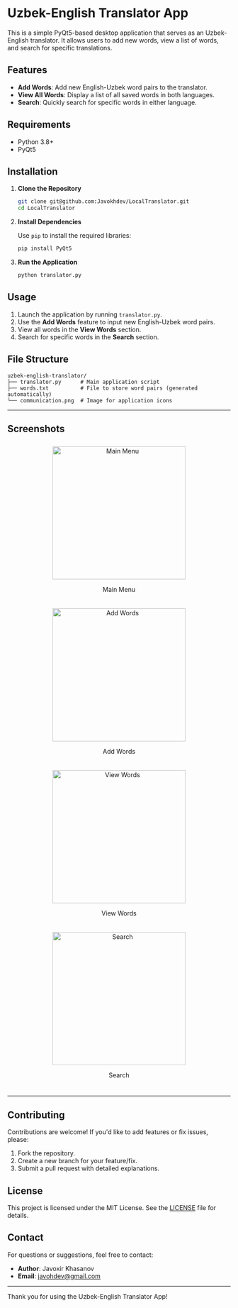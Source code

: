 # Uzbek-English Translator App

This is a simple PyQt5-based desktop application that serves as an Uzbek-English translator. It allows users to add new words, view a list of words, and search for specific translations.

## Features

- **Add Words**: Add new English-Uzbek word pairs to the translator.
- **View All Words**: Display a list of all saved words in both languages.
- **Search**: Quickly search for specific words in either language.

## Requirements

- Python 3.8+
- PyQt5

## Installation

1. **Clone the Repository**

   ```bash
   git clone git@github.com:Javokhdev/LocalTranslator.git
   cd LocalTranslator
   ```

2. **Install Dependencies**

   Use `pip` to install the required libraries:

   ```bash
   pip install PyQt5
   ```

3. **Run the Application**

   ```bash
   python translator.py
   ```

## Usage

1. Launch the application by running `translator.py`.
2. Use the **Add Words** feature to input new English-Uzbek word pairs.
3. View all words in the **View Words** section.
4. Search for specific words in the **Search** section.

## File Structure

```
uzbek-english-translator/
├── translator.py      # Main application script
├── words.txt          # File to store word pairs (generated automatically)
└── communication.png  # Image for application icons
```

---

## Screenshots

<div style="display: flex; justify-content: space-around; flex-wrap: wrap;">
    <div style="margin: 10px; text-align: center;">
        <img src="https://github.com/user-attachments/assets/0afc60b0-f4cf-4c45-a59d-527e00982149" alt="Main Menu" width="300">
        <p>Main Menu</p>
    </div>
    <div style="margin: 10px; text-align: center;">
        <img src="https://github.com/user-attachments/assets/3a60a566-dc50-4bdb-88b7-e0acd3842b32" alt="Add Words" width="300">
        <p>Add Words</p>
    </div>
    <div style="margin: 10px; text-align: center;">
        <img src="https://github.com/user-attachments/assets/007da4cb-a60a-467f-be4d-eb00c8627758" alt="View Words" width="300">
        <p>View Words</p>
    </div>
    <div style="margin: 10px; text-align: center;">
        <img src="https://github.com/user-attachments/assets/76ef4d16-62c4-43c7-9f14-b80e35f0901e" alt="Search" width="300">
        <p>Search</p>
    </div>
</div>

---

## Contributing

Contributions are welcome! If you'd like to add features or fix issues, please:

1. Fork the repository.
2. Create a new branch for your feature/fix.
3. Submit a pull request with detailed explanations.

## License

This project is licensed under the MIT License. See the [LICENSE](LICENSE) file for details.

## Contact

For questions or suggestions, feel free to contact:

- **Author**: Javoxir Khasanov
- **Email**: [javohdev@gmail.com](mailto:javohdev@gmail.com)

---

Thank you for using the Uzbek-English Translator App!

